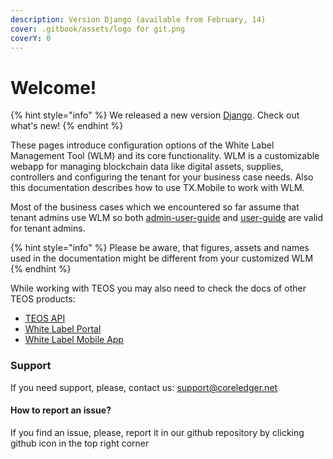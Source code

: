 ```yaml
---
description: Version Django (available from February, 14)
cover: .gitbook/assets/logo for git.png
coverY: 0
---
```


# Welcome!

{% hint style="info" %}
We released a new version [Django](wlm-versions-and-changelog/django.md). Check out what's new!
{% endhint %}

These pages introduce configuration options of the White Label Management Tool (WLM) and its core functionality. WLM is a customizable webapp for managing blockchain data like digital assets, supplies, controllers and configuring the tenant for your business case needs. Also this documentation describes how to use TX.Mobile to work with WLM.

Most of the business cases which we encountered so far assume that tenant admins use WLM so both [admin-user-guide](admin-user-guide/ "mention") and [user-guide](user-guide/ "mention") are valid for tenant admins.

{% hint style="info" %}
Please be aware, that figures, assets and names used in the documentation might be different from your customized WLM
{% endhint %}

While working with TEOS you may also need to check the docs of other TEOS products:

* [TEOS API](http://localhost:5000/o/ZaeNizhnU47lCcTSk7wB/s/-McAKJLTTEmlfBIFJ-85/)
* [White Label Portal](http://localhost:5000/o/ZaeNizhnU47lCcTSk7wB/s/iTYqY7GQFlQO0s8Vbk2r/)
* [White Label Mobile App](http://localhost:5000/o/ZaeNizhnU47lCcTSk7wB/s/7Xg7iannH70Bvo1bfqMb/)

### Support

If you need support, please, contact us: support@coreledger.net

#### How to report an issue?

If you find an issue, please, report it in our github repository by clicking github icon in the top right corner
